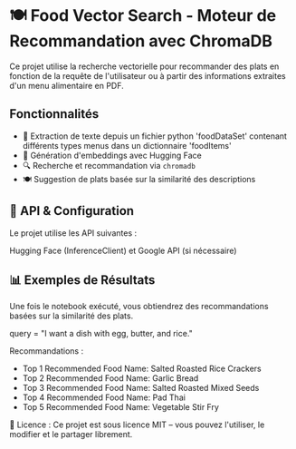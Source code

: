 

# 🍽️ Food Vector Search - Moteur de Recommandation avec ChromaDB

Ce projet utilise la recherche vectorielle pour recommander des plats en fonction de la requête de l'utilisateur ou à partir des informations extraites d'un menu alimentaire en PDF.

## Fonctionnalités
- 📄 Extraction de texte depuis un fichier python 'foodDataSet' contenant différents types menus dans un dictionnaire 'foodItems'
- 🧠 Génération d'embeddings avec Hugging Face
- 🔍 Recherche et recommandation via `chromadb`
- 🍽️ Suggestion de plats basée sur la similarité des descriptions

## 🔑 API & Configuration
Le projet utilise les API suivantes :

Hugging Face (InferenceClient) et 
Google API (si nécessaire)

## 📊 Exemples de Résultats
Une fois le notebook exécuté, vous obtiendrez des recommandations basées sur la similarité des plats.

query = "I want a dish with egg, butter, and rice."

Recommandations :
- Top 1 Recommended Food Name: Salted Roasted Rice Crackers
- Top 2 Recommended Food Name: Garlic Bread
- Top 3 Recommended Food Name: Salted Roasted Mixed Seeds
- Top 4 Recommended Food Name: Pad Thai
- Top 5 Recommended Food Name: Vegetable Stir Fry

📜 Licence : 
Ce projet est sous licence MIT – vous pouvez l'utiliser, le modifier et le partager librement.
